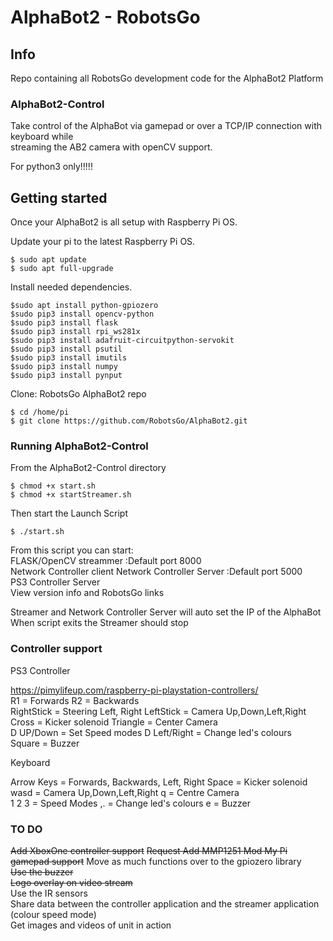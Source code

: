 # AlphaBot2 - RobotsGo 

## Info
Repo containing all RobotsGo development code for the AlphaBot2 Platform  

### AlphaBot2-Control
Take control of the AlphaBot via gamepad or over a TCP/IP connection with keyboard while   
streaming the AB2 camera with openCV support.    

For python3 only!!!!!

## Getting started
Once your AlphaBot2 is all setup with Raspberry Pi OS.

Update your pi to the latest Raspberry Pi OS.
```
$ sudo apt update
$ sudo apt full-upgrade
```
Install needed dependencies. 
```
$sudo apt install python-gpiozero
$sudo pip3 install opencv-python 
$sudo pip3 install flask
$sudo pip3 install rpi_ws281x
$sudo pip3 install adafruit-circuitpython-servokit
$sudo pip3 install psutil
$sudo pip3 install imutils
$sudo pip3 install numpy
$sudo pip3 install pynput
```
Clone: RobotsGo AlphaBot2 repo
```
$ cd /home/pi
$ git clone https://github.com/RobotsGo/AlphaBot2.git
```
### Running AlphaBot2-Control
From the AlphaBot2-Control directory 
```
$ chmod +x start.sh
$ chmod +x startStreamer.sh
```
Then start the Launch Script    
```
$ ./start.sh 
```
From this script you can start:      
FLASK/OpenCV streammer :Default port 8000    
Network Controller client
Network Controller Server :Default port 5000    
PS3 Controller Server         
View version info and RobotsGo links

Streamer and Network Controller Server will auto set the IP of the AlphaBot     
When script exits the Streamer should stop

### Controller support
PS3 Controller

https://pimylifeup.com/raspberry-pi-playstation-controllers/   
R1 = Forwards   R2 = Backwards   
RightStick = Steering Left, Right   LeftStick = Camera Up,Down,Left,Right   
Cross = Kicker solenoid   Triangle = Center Camera   
D UP/Down = Set Speed modes   D Left/Right = Change led's colours   
Square = Buzzer

Keyboard

Arrow Keys = Forwards, Backwards, Left, Right   Space = Kicker solenoid   
wasd = Camera Up,Down,Left,Right    q = Centre Camera   
1 2 3 = Speed Modes   ,. = Change led's colours e = Buzzer

### TO DO
~~Add XboxOne controller support~~
~~Request Add MMP1251 Mod My Pi gamepad support~~
Move as much functions over to the gpiozero library   
~~Use the buzzer~~            
~~Logo overlay on video stream~~   
Use the IR sensors   
Share data between the controller application and the streamer application (colour speed mode)    
Get images and videos of unit in action       
